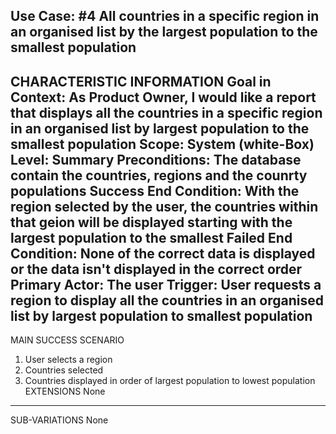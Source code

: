 Use Case: #4 All countries in a specific region in an organised list by the largest population to the smallest population
--------------------------------------------------
CHARACTERISTIC INFORMATION
Goal in Context: As Product Owner, I would like a report that displays all the countries in a specific region in an organised list by largest population to the smallest population
Scope: System (white-Box)
Level: Summary
Preconditions: The database contain the countries, regions and the counrty populations
Success End Condition: With the region selected by the user, the countries within that geion will be displayed starting with the largest population to the smallest
Failed End Condition: None of the correct data is displayed or the data isn't displayed in the correct order
Primary Actor: The user
Trigger: User requests a region to display all the countries in an organised list by largest population to smallest population
----------------------------------------
MAIN SUCCESS SCENARIO
1. User selects a region
2. Countries selected
3. Countries displayed in order of largest population to lowest population
EXTENSIONS
None
--------------------
SUB-VARIATIONS
None